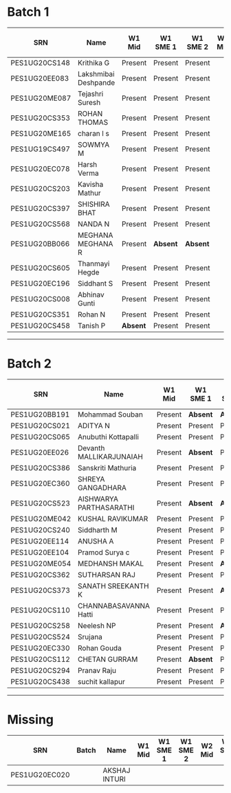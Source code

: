 Batch 1
=======

| SRN           | Name                 | W1 Mid     | W1 SME 1   | W1 SME 2   | W2 Mid | W2 SME 1 | W2 SME 2 | W3 Mid | W3 SME |
|---------------|----------------------|------------|------------|------------|--------|----------|----------|--------|--------|
| PES1UG20CS148 | Krithika G           | Present    | Present    | Present    |        |          |          |        |        |
| PES1UG20EE083 | Lakshmibai Deshpande | Present    | Present    | Present    |        |          |          |        |        |
| PES1UG20ME087 | Tejashri Suresh      | Present    | Present    | Present    |        |          |          |        |        |
| PES1UG20CS353 | ROHAN THOMAS         | Present    | Present    | Present    |        |          |          |        |        |
| PES1UG20ME165 | charan l s           | Present    | Present    | Present    |        |          |          |        |        |
| PES1UG19CS497 | SOWMYA M             | Present    | Present    | Present    |        |          |          |        |        |
| PES1UG20EC078 | Harsh Verma          | Present    | Present    | Present    |        |          |          |        |        |
| PES1UG20CS203 | Kavisha Mathur       | Present    | Present    | Present    |        |          |          |        |        |
| PES1UG20CS397 | SHISHIRA BHAT        | Present    | Present    | Present    |        |          |          |        |        |
| PES1UG20CS568 | NANDA N              | Present    | Present    | Present    |        |          |          |        |        |
| PES1UG20BB066 | MEGHANA MEGHANA R    | Present    | **Absent** | **Absent** |        |          |          |        |        |
| PES1UG20CS605 | Thanmayi Hegde       | Present    | Present    | Present    |        |          |          |        |        |
| PES1UG20EC196 | Siddhant S           | Present    | Present    | Present    |        |          |          |        |        |
| PES1UG20CS008 | Abhinav Gunti        | Present    | Present    | Present    |        |          |          |        |        |
| PES1UG20CS351 | Rohan N              | Present    | Present    | Present    |        |          |          |        |        |
| PES1UG20CS458 | Tanish P             | **Absent** | Present    | Present    |        |          |          |        |        |

---

Batch 2
=======

| SRN           | Name                    | W1 Mid  | W1 SME 1   | W1 SME 2   | W2 Mid | W2 SME 1 | W2 SME 2 | W3 Mid | W3 SME |
|---------------|-------------------------|---------|------------|------------|--------|----------|----------|--------|--------|
| PES1UG20BB191 | Mohammad Souban         | Present | **Absent** | **Absent** |        |          |          |        |        |
| PES1UG20CS021 | ADITYA N                | Present | Present    | Present    |        |          |          |        |        |
| PES1UG20CS065 | Anubuthi Kottapalli     | Present | Present    | Present    |        |          |          |        |        |
| PES1UG20EE026 | Devanth MALLIKARJUNAIAH | Present | **Absent** | Present    |        |          |          |        |        |
| PES1UG20CS386 | Sanskriti Mathuria      | Present | Present    | Present    |        |          |          |        |        |
| PES1UG20EC360 | SHREYA GANGADHARA       | Present | Present    | Present    |        |          |          |        |        |
| PES1UG20CS523 | AISHWARYA PARTHASARATHI | Present | **Absent** | **Absent** |        |          |          |        |        |
| PES1UG20ME042 | KUSHAL RAVIKUMAR        | Present | Present    | Present    |        |          |          |        |        |
| PES1UG20CS240 | Siddharth M             | Present | Present    | Present    |        |          |          |        |        |
| PES1UG20EE114 | ANUSHA A                | Present | Present    | Present    |        |          |          |        |        |
| PES1UG20EE104 | Pramod Surya c          | Present | Present    | Present    |        |          |          |        |        |
| PES1UG20ME054 | MEDHANSH MAKAL          | Present | Present    | **Absent** |        |          |          |        |        |
| PES1UG20CS362 | SUTHARSAN RAJ           | Present | Present    | Present    |        |          |          |        |        |
| PES1UG20CS373 | SANATH SREEKANTH K      | Present | Present    | **Absent** |        |          |          |        |        |
| PES1UG20CS110 | CHANNABASAVANNA Hatti   | Present | Present    | Present    |        |          |          |        |        |
| PES1UG20CS258 | Neelesh NP              | Present | Present    | **Absent** |        |          |          |        |        |
| PES1UG20CS524 | Srujana                 | Present | Present    | Present    |        |          |          |        |        |
| PES1UG20EC330 | Rohan Gouda             | Present | Present    | Present    |        |          |          |        |        |
| PES1UG20CS112 | CHETAN GURRAM           | Present | **Absent** | Present    |        |          |          |        |        |
| PES1UG20CS294 | Pranav Raju             | Present | Present    | Present    |        |          |          |        |        |
| PES1UG20CS438 | suchit kallapur         | Present | Present    | Present    |        |          |          |        |        |

---

Missing
=======

| SRN           | Batch | Name          | W1 Mid | W1 SME 1 | W1 SME 2 | W2 Mid | W2 SME 1 | W2 SME 2 | W3 Mid | W3 SME |
|---------------|-------|---------------|--------|----------|----------|--------|----------|----------|--------|--------|
| PES1UG20EC020 |       | AKSHAJ INTURI |        |          |          |        |          |          |        |        |
